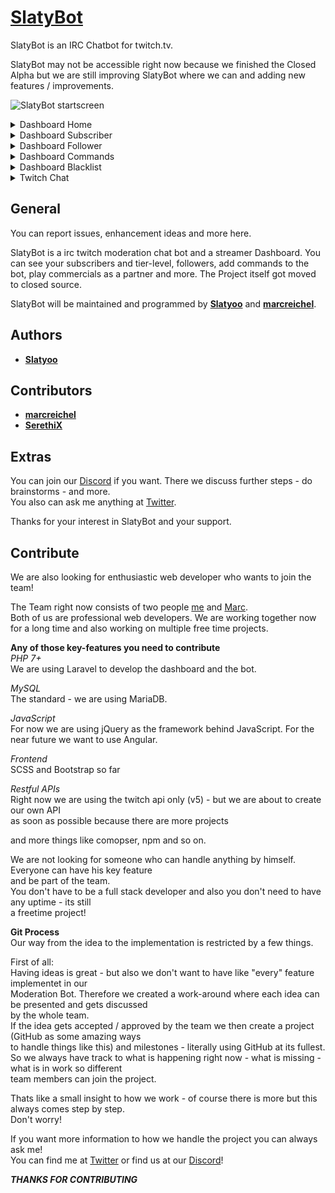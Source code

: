 # [SlatyBot](https://slatybot.com)

SlatyBot is an IRC Chatbot for twitch.tv.

SlatyBot may not be accessible right now because we finished the Closed Alpha but we are still improving SlatyBot
where we can and adding new features / improvements.

![SlatyBot startscreen](https://i.imgur.com/dvKDF0B.png "SlatyBot Startscreen")

<details>
 <summary>Dashboard Home</summary>  

 ![SlatyBot Home](https://i.imgur.com/f7r6498.png "SlatyBot Dashboard Home")  
 
 ![SlatyBotChatters](https://i.imgur.com/yxabhyH.png "SlatyBot Dashboard Home Top Chatters")  


</details>

<details>
 <summary>Dashboard Subscriber</summary>  

 ![SlatyBot Dashboard](https://i.imgur.com/YnR3hiR.png "SlatyBot Dashboard Subscriber")  

</details>

<details>
 <summary>Dashboard Follower</summary>  

 ![SlatyBot Dashboard)](https://i.imgur.com/C6SLEDk.png "SlatyBot Dashboard Follower")  

</details>

<details>
 <summary>Dashboard Commands</summary>  

 ![SlatyBot Dashboard](https://i.imgur.com/iRVuFg9.png "SlatyBot Dashboard Commands")  
 
 ![SlatyBot Dashboard](https://i.imgur.com/L77MVyZ.png "SlatyBot Dashboard Commands")  
 
 ![SlatyBot Dashboard](https://i.imgur.com/fxcKBr9.png "SlatyBot Dashboard Commands")  

</details>

<details>
 <summary>Dashboard Blacklist</summary>  

 ![SlatyBot Dashboard](https://i.imgur.com/E1rBe3g.png "SlatyBot Dashboard Blacklist")  

</details>

<details>
 <summary>Twitch Chat</summary>  

 ![SlatyBot Chat Interaction](https://i.imgur.com/xhrH0fe.png "SlatyBot Chat")  
 
</details>

## General

You can report issues, enhancement ideas and more here.

SlatyBot is a irc twitch moderation chat bot and a streamer Dashboard. You can see your subscribers and tier-level, followers, add commands to the bot, play commercials as a partner and more.
The Project itself got moved to closed source.

SlatyBot will be maintained and programmed by [**Slatyoo**](https://github.com/slatyo) and [**marcreichel**](https://github.com/marcreichel).

## Authors 

* [**Slatyoo**](https://github.com/slatyo)

## Contributors

* [**marcreichel**](https://github.com/marcreichel)
* [**SerethiX**](https://github.com/SerethiX)

## Extras

You can join our [Discord](https://discord.gg/XuHNPkC) if you want.
There we discuss further steps - do brainstorms - and more.  
You also can ask me anything at [Twitter](https://twitter.com/slatyoo).

Thanks for your interest in SlatyBot and your support.

## Contribute

We are also looking for enthusiastic web developer who wants to join the team!  
  
The Team right now consists of two people [me](https://github.com/slatyo) and [Marc](https://github.com/marcreichel).  
Both of us are professional web developers.
We are working together now for a long time and also working on multiple free time projects.  
  
**Any of those key-features you need to contribute**  
*PHP 7+*  
We are using Laravel to develop the dashboard and the bot.  
  
*MySQL*  
The standard - we are using MariaDB.  
  
*JavaScript*  
For now we are using jQuery as the framework behind JavaScript. 
For the near future we want to use Angular.  
  
*Frontend*  
SCSS and Bootstrap so far 
  
*Restful APIs*  
Right now we are using the twitch api only (v5) - but we are about to create our own API  
as soon as possible because there are more projects  
  
and more things like comopser, npm and so on.  
  
We are not looking for someone who can handle anything by himself. Everyone can have his key feature  
and be part of the team.  
You don't have to be a full stack developer and also you don't need to have any uptime - its still  
a freetime project!  
  
**Git Process**  
Our way from the idea to the implementation is restricted by a few things.  
  
First of all:  
Having ideas is great - but also we don't want to have like "every" feature implementet in our  
Moderation Bot. Therefore we created a work-around where each idea can be presented and gets discussed  
by the whole team.  
If the idea gets accepted / approved by the team we then create a project (GitHub as some amazing ways   
to handle things like this) and milestones - literally using GitHub at its fullest.  
So we always have track to what is happening right now - what is missing - what is in work so different  
team members can join the project.  
  
Thats like a small insight to how we work - of course there is more but this always comes step by step.  
Don't worry!  
  
If you want more information to how we handle the project you can always ask me!  
You can find me at [Twitter](https://twitter.com/slatyoo) or find us at our [Discord](https://discord.gg/XuHNPkC)!  
  
***THANKS FOR CONTRIBUTING***
